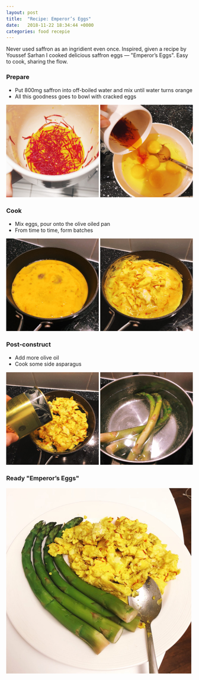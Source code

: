 ```yaml
---
layout: post
title:  "Recipe: Emperor’s Eggs"
date:   2018-11-22 18:34:44 +0000
categories: food recepie
---
```


Never used saffron as an ingridient even once. Inspired, given a recipe by Youssef Sarhan I cooked delicious saffron eggs — "Emperor’s Eggs". Easy to cook, sharing the flow. 

### Prepare

* Put 800mg saffron into off-boiled water and mix until water turns orange
* All this goodness goes to bowl with cracked eggs

<img src="/assets/seggs/1.jpg"  style="width: 250px">
<img src="/assets/seggs/2.jpg"  style="width: 250px">

### Cook

* Mix eggs, pour onto the olive oiled pan
* From time to time, form batches

<img src="/assets/seggs/3.jpg"  style="width: 250px">
<img src="/assets/seggs/4.jpg"  style="width: 250px">

### Post-construct

* Add more olive oil 
* Cook some side asparagus 

<img src="/assets/seggs/5.jpg"  style="width: 250px">
<img src="/assets/seggs/6.jpg"  style="width: 250px">

### Ready "Emperor’s Eggs"

<img src="/assets/seggs/7.jpg"  style="width: 500px">
